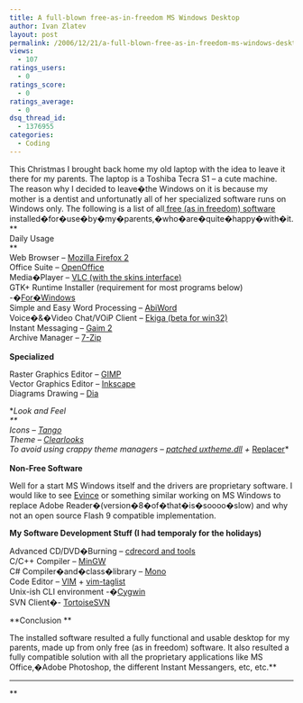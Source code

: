 ```yaml
---
title: A full-blown free-as-in-freedom MS Windows Desktop
author: Ivan Zlatev
layout: post
permalink: /2006/12/21/a-full-blown-free-as-in-freedom-ms-windows-desktop/
views:
  - 107
ratings_users:
  - 0
ratings_score:
  - 0
ratings_average:
  - 0
dsq_thread_id:
  - 1376955
categories:
  - Coding
---
```

This Christmas I brought back home my old laptop with the idea to leave it there for my parents. The laptop is a Toshiba Tecra S1 &#8211; a cute machine. The reason why I decided to leave�the Windows on it is because my mother is a dentist and unfortunatly all of her specialized software runs on Windows only. The following is a list of all<a href="http://en.wikipedia.org/wiki/Free_Software" target="_blank"> free (as in freedom) software</a> installed�for�use�by�my�parents,�who�are�quite�happy�with�it.  
**  
Daily Usage  
**  
Web Browser &#8211; <a href="http://getfirefox.com" target="_blank">Mozilla Firefox 2<br /> </a>Office Suite &#8211; <a href="http://www.openoffice.org/" target="_blank">OpenOffice</a>  
Media�Player &#8211; <a href="http://videolan.org/vlc" target="_blank">VLC (with the skins interface)<br /> </a>GTK+ Runtime Installer (requirement for most programs below) -�<a href="http://sourceforge.net/project/downloading.php?groupname=gimp-win&filename=gtk%2B-2.10.6-1-setup.zip&use_mirror=puzzle" target="_blank">For�Windows</a>  
Simple and Easy Word Processing &#8211; <a href="http://www.abiword.org" target="_blank">AbiWord</a>  
Voice�&�Video Chat/VOiP Client &#8211; <a href="http://snapshots.seconix.com/win32.php" target="_blank">Ekiga (beta for win32)</a>  
Instant Messaging &#8211; <a href="http://gaim.sf.net" target="_blank">Gaim 2</a>  
Archive Manager &#8211; <a href="http://7-zip.org/" target="_blank">7-Zip<br /> </a>  
**Specialized**

Raster Graphics Editor &#8211; <a href="http://www.gimp.org" target="_blank">GIMP</a>  
Vector Graphics Editor &#8211; <a href="http://www.inkscape.org" target="_blank">Inkscape</a>  
Diagrams Drawing &#8211; <a href="http://dia-installer.sourceforge.net/" target="_blank">Dia</a>

**Look and Feel  
**  
Icons &#8211; <a href="http://darkt.net/tango" target="_blank">Tango</a>  
Theme &#8211; <a href="http://www.deviantart.com/deviation/18591720/" target="_blank">Clearlooks</a>  
To avoid using crappy theme managers &#8211; <a href="http://www.anti-tgtsoft.com/repository/uxtheme/" target="_blank">patched <em>uxtheme.dll</em></a>* *+* <a href="http://www3.telus.net/_/replacer/" target="_blank">Replacer</a>*<a href="http://www.deviantart.com/deviation/18591720/" target="_blank"><br /> </a>  
**Non-Free Software**

Well for a start MS Windows itself and the drivers are proprietary software. I would like to see <a href="http://www.gnome.org/projects/evince/" target="_blank">Evince</a> or something similar working on MS Windows to replace Adobe Reader�(version�8�of�that�is�soooo�slow) and why not an open source Flash 9 compatible implementation.

**My Software Development Stuff (I had temporaly for the holidays)**

Advanced CD/DVD�Burning &#8211; <a href="http://www.sbox.tugraz.at/home/t/tplank/" target="_blank">cdrecord and tools</a>  
C/C++ Compiler &#8211; <a href="http://www.mingw.org" target="_blank">MinGW</a>  
C# Compiler�and�class�library &#8211; <a href="http://www.mono-project.com" target="_blank">Mono</a>  
Code Editor &#8211; <a href="http://www.vim.org" target="_blank">VIM</a> + <a href="http://vim-taglist.sourceforge.net/" target="_blank">vim-taglist</a>  
Unix-ish CLI environment -�<a href="http://cygwin.com/" target="_blank">Cygwin</a>  
SVN Client�- <a href="http://tortoisesvn.net/" target="_blank">TortoiseSVN</a>

**Conclusion **

The installed software resulted a fully functional and usable desktop for my parents, made up from only free (as in freedom) software. It also resulted a fully compatible solution with all the proprietary applications like MS Office,�Adobe Photoshop, the different Instant Messangers, etc, etc.**  
****  
**
